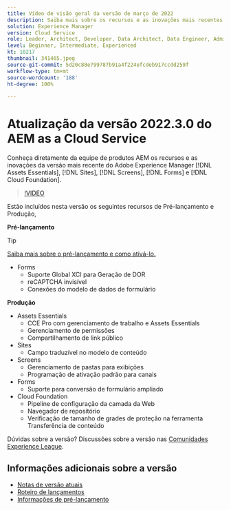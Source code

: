```yaml
---
title: Vídeo de visão geral da versão de março de 2022
description: Saiba mais sobre os recursos e as inovações mais recentes da versão 2022-3-0 para o Adobe Experience Manager  [!DNL Assets Essentials], [!DNL Sites], [!DNL Screens], [!DNL Forms]  e  [!DNL Cloud Foundation].
solution: Experience Manager
version: Cloud Service
role: Leader, Architect, Developer, Data Architect, Data Engineer, Admin, User
level: Beginner, Intermediate, Experienced
kt: 10217
thumbnail: 341465.jpeg
source-git-commit: 5d20c88e799787b91a4f224efcdeb917ccdd259f
workflow-type: tm+mt
source-wordcount: '188'
ht-degree: 100%

---
```


# Atualização da versão 2022.3.0 do AEM as a Cloud Service

Conheça diretamente da equipe de produtos AEM os recursos e as inovações da versão mais recente do Adobe Experience Manager [!DNL Assets Essentials], [!DNL Sites], [!DNL Screens], [!DNL Forms] e [!DNL Cloud Foundation].

>[!VIDEO](https://video.tv.adobe.com/v/341465/?quality=12&learn=on)

Estão incluídos nesta versão os seguintes recursos de Pré-lançamento e Produção,

**Pré-lançamento**

>[!TIP]
>
>[Saiba mais sobre o pré-lançamento e como ativá-lo.](https://experienceleague.adobe.com/docs/experience-manager-cloud-service/content/release-notes/prerelease.html?lang=pt-BR)

* Forms
   * Suporte Global XCI para Geração de DOR
   * reCAPTCHA invisível
   * Conexões do modelo de dados de formulário

**Produção**

* Assets Essentials
   * CCE Pro com gerenciamento de trabalho e Assets Essentials
   * Gerenciamento de permissões
   * Compartilhamento de link público
* Sites
   * Campo traduzível no modelo de conteúdo
* Screens
   * Gerenciamento de pastas para exibições
   * Programação de ativação padrão para canais
* Forms
   * Suporte para conversão de formulário ampliado
* Cloud Foundation
   * Pipeline de configuração da camada da Web
   * Navegador de repositório
   * Verificação de tamanho de grades de proteção na ferramenta Transferência de conteúdo

Dúvidas sobre a versão?  Discussões sobre a versão nas [Comunidades Experience League](https://experienceleaguecommunities.adobe.com/t5/adobe-experience-manager/aem-as-a-cloud-service-2022-3-0-release-update/td-p/449599).

## Informações adicionais sobre a versão

* [Notas de versão atuais](https://experienceleague.adobe.com/docs/experience-manager-cloud-service/content/release-notes/home.html?lang=pt-BR)
* [Roteiro de lançamentos](https://experienceleague.adobe.com/docs/experience-manager-release-information/aem-release-updates/update-releases-roadmap.html?lang=pt-BR)
* [Informações de pré-lançamento](https://experienceleague.adobe.com/docs/experience-manager-cloud-service/content/release-notes/prerelease.html?lang=pt-BR)
